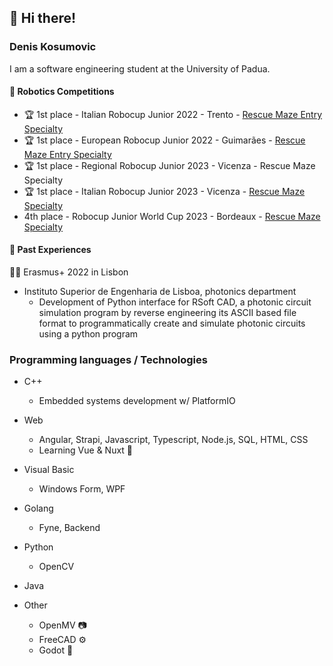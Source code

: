## 👋 Hi there!

### Denis Kosumovic

I am a software engineering student at the University of Padua.

#### 🤖 Robotics Competitions
- 🏆 1st place - Italian Robocup Junior 2022 - Trento - [Rescue Maze Entry Specialty](https://www.facebook.com/Venetorientaleinformazione/photos/a.134389604626146/878717740193325/)
- 🏆 1st place - European Robocup Junior 2022 - Guimarães - [Rescue Maze Entry Specialty](https://www.facebook.com/Venetorientaleinformazione/photos/a.134389604626146/908532157211883/?type=3)
- 🏆 1st place - Regional Robocup Junior 2023 - Vicenza - Rescue Maze Specialty
- 🏆 1st place - Italian Robocup Junior 2023 - Vicenza - [Rescue Maze Specialty](https://voitg.net/2023/04/san-dona-bottino-di-premi-per-gli-studenti-dellitis-volterra-al-robocupjunior)
- 4th place -  Robocup Junior World Cup 2023 - Bordeaux - [Rescue Maze Specialty](https://www.istitutovolterra.edu.it/campioni-del-mondo-campioni-del-mondoooo/)

#### 📓 Past Experiences

🧑‍💻 Erasmus+ 2022 in Lisbon
- Instituto Superior de Engenharia de Lisboa, photonics department
  - Development of Python interface for RSoft CAD, a photonic circuit simulation program by reverse engineering its ASCII based file format to programmatically create and simulate photonic circuits using a python program

### Programming languages / Technologies
- C++
  - Embedded systems development w/ PlatformIO
- Web
  - Angular, Strapi, Javascript, Typescript, Node.js, SQL, HTML, CSS
  - Learning Vue & Nuxt 📖 
- Visual Basic
  - Windows Form, WPF
- Golang
  - Fyne, Backend
- Python
  - OpenCV
- Java

- Other
  - OpenMV 📷
  - FreeCAD ⚙
  - Godot 👾

